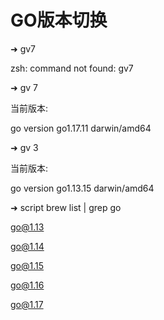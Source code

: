 # GO版本切换

➜ gv7

zsh: command not found: gv7

➜ gv 7

当前版本:

go version go1.17.11 darwin/amd64

➜ gv 3

当前版本:

go version go1.13.15 darwin/amd64

➜  script brew list | grep go

go@1.13

go@1.14

go@1.15

go@1.16

go@1.17
